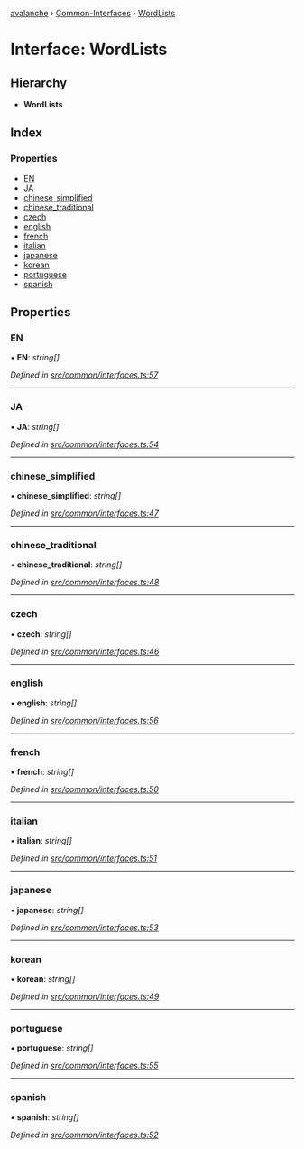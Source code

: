 [avalanche](../README.md) › [Common-Interfaces](../modules/common_interfaces.md) › [WordLists](common_interfaces.wordlists.md)

# Interface: WordLists

## Hierarchy

* **WordLists**

## Index

### Properties

* [EN](common_interfaces.wordlists.md#en)
* [JA](common_interfaces.wordlists.md#ja)
* [chinese_simplified](common_interfaces.wordlists.md#chinese_simplified)
* [chinese_traditional](common_interfaces.wordlists.md#chinese_traditional)
* [czech](common_interfaces.wordlists.md#czech)
* [english](common_interfaces.wordlists.md#english)
* [french](common_interfaces.wordlists.md#french)
* [italian](common_interfaces.wordlists.md#italian)
* [japanese](common_interfaces.wordlists.md#japanese)
* [korean](common_interfaces.wordlists.md#korean)
* [portuguese](common_interfaces.wordlists.md#portuguese)
* [spanish](common_interfaces.wordlists.md#spanish)

## Properties

###  EN

• **EN**: *string[]*

*Defined in [src/common/interfaces.ts:57](https://github.com/ava-labs/avalanchejs/blob/4e59193/src/common/interfaces.ts#L57)*

___

###  JA

• **JA**: *string[]*

*Defined in [src/common/interfaces.ts:54](https://github.com/ava-labs/avalanchejs/blob/4e59193/src/common/interfaces.ts#L54)*

___

###  chinese_simplified

• **chinese_simplified**: *string[]*

*Defined in [src/common/interfaces.ts:47](https://github.com/ava-labs/avalanchejs/blob/4e59193/src/common/interfaces.ts#L47)*

___

###  chinese_traditional

• **chinese_traditional**: *string[]*

*Defined in [src/common/interfaces.ts:48](https://github.com/ava-labs/avalanchejs/blob/4e59193/src/common/interfaces.ts#L48)*

___

###  czech

• **czech**: *string[]*

*Defined in [src/common/interfaces.ts:46](https://github.com/ava-labs/avalanchejs/blob/4e59193/src/common/interfaces.ts#L46)*

___

###  english

• **english**: *string[]*

*Defined in [src/common/interfaces.ts:56](https://github.com/ava-labs/avalanchejs/blob/4e59193/src/common/interfaces.ts#L56)*

___

###  french

• **french**: *string[]*

*Defined in [src/common/interfaces.ts:50](https://github.com/ava-labs/avalanchejs/blob/4e59193/src/common/interfaces.ts#L50)*

___

###  italian

• **italian**: *string[]*

*Defined in [src/common/interfaces.ts:51](https://github.com/ava-labs/avalanchejs/blob/4e59193/src/common/interfaces.ts#L51)*

___

###  japanese

• **japanese**: *string[]*

*Defined in [src/common/interfaces.ts:53](https://github.com/ava-labs/avalanchejs/blob/4e59193/src/common/interfaces.ts#L53)*

___

###  korean

• **korean**: *string[]*

*Defined in [src/common/interfaces.ts:49](https://github.com/ava-labs/avalanchejs/blob/4e59193/src/common/interfaces.ts#L49)*

___

###  portuguese

• **portuguese**: *string[]*

*Defined in [src/common/interfaces.ts:55](https://github.com/ava-labs/avalanchejs/blob/4e59193/src/common/interfaces.ts#L55)*

___

###  spanish

• **spanish**: *string[]*

*Defined in [src/common/interfaces.ts:52](https://github.com/ava-labs/avalanchejs/blob/4e59193/src/common/interfaces.ts#L52)*
